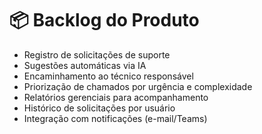 # 📦 Backlog do Produto
- Registro de solicitações de suporte  
- Sugestões automáticas via IA  
- Encaminhamento ao técnico responsável  
- Priorização de chamados por urgência e complexidade  
- Relatórios gerenciais para acompanhamento  
- Histórico de solicitações por usuário  
- Integração com notificações (e-mail/Teams)
